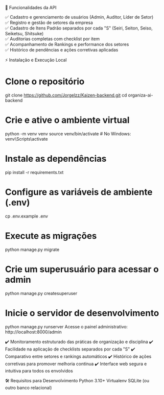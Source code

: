 🚀 Funcionalidades da API

✅ Cadastro e gerenciamento de usuários (Admin, Auditor, Líder de Setor)  
✅ Registro e gestão de setores da empresa  
✅ Cadastro de Itens Padrão separados por cada "S" (Seiri, Seiton, Seiso, Seiketsu, Shitsuke)  
✅ Auditorias completas com checklist por item  
✅ Acompanhamento de Rankings e performance dos setores  
✅ Histórico de pendências e ações corretivas aplicadas  

⚡ Instalação e Execução Local
# Clone o repositório
git clone https://github.com/Jorgelzz/Kaizen-backend.git
cd organiza-ai-backend
# Crie e ative o ambiente virtual
python -m venv venv
source venv/bin/activate  # No Windows: venv\Scripts\activate
# Instale as dependências
pip install -r requirements.txt
# Configure as variáveis de ambiente (.env)
cp .env.example .env
# Execute as migrações
python manage.py migrate

# Crie um superusuário para acessar o admin
python manage.py createsuperuser

# Inicie o servidor de desenvolvimento
python manage.py runserver
Acesse o painel administrativo: http://localhost:8000/admin


✔️ Monitoramento estruturado das práticas de organização e disciplina
✔️ Facilidade na aplicação de checklists separados por cada "S"
✔️ Comparativo entre setores e rankings automáticos
✔️ Histórico de ações corretivas para promover melhoria contínua
✔️ Interface web segura e intuitiva para todos os envolvidos

🛠️ Requisitos para Desenvolvimento
Python 3.10+
Virtualenv
SQLite (ou outro banco relacional)
